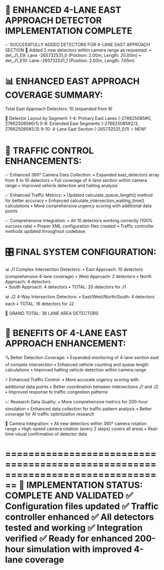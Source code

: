🎯 ENHANCED 4-LANE EAST APPROACH DETECTOR IMPLEMENTATION COMPLETE
================================================================================

✅ SUCCESSFULLY ADDED DETECTORS FOR 4-LANE EAST APPROACH SECTION
📍 Added 2 new detectors within camera range as requested:
   • det_J1_E9: Lane -265732531_0 (Position: 2.00m, Length: 20.00m)
   • det_J1_E10: Lane -265732531_1 (Position: 2.00m, Length: 7.65m)

📊 ENHANCED EAST APPROACH COVERAGE SUMMARY:
================================================================================
Total East Approach Detectors: 10 (expanded from 8)

📍 Detector Layout by Segment:
   1-4:  Primary East Lanes (-276625085#0, 276625085#0/1)
   5-8:  Extended East Segments (-276625085#2/3, 276625085#2/3)
   9-10: 4-Lane East Section (-265732531_0/1) ⭐ NEW!

🚥 TRAFFIC CONTROL ENHANCEMENTS:
================================================================================
✅ Enhanced 360° Camera Data Collection:
   • Expanded east_detectors array from 8 to 10 detectors
   • Full coverage of 4-lane section within camera range
   • Improved vehicle detection and halting analysis

✅ Enhanced Traffic Metrics:
   • Updated calculate_queue_length() method for better accuracy
   • Enhanced calculate_intersection_waiting_time() calculations
   • More comprehensive urgency scoring with additional data points

✅ Comprehensive Integration:
   • All 10 detectors working correctly (100% success rate)
   • Proper XML configuration files created
   • Traffic controller methods updated throughout codebase

🎛️ FINAL SYSTEM CONFIGURATION:
================================================================================
📊 J1 Complex Intersection Detectors:
   • East Approach: 10 detectors (comprehensive 4-lane coverage)
   • West Approach: 2 detectors
   • North Approach: 4 detectors  
   • South Approach: 4 detectors
   • TOTAL: 20 detectors for J1

📊 J2 4-Way Intersection Detectors:
   • East/West/North/South: 4 detectors each
   • TOTAL: 16 detectors for J2

🚗 GRAND TOTAL: 36 LANE AREA DETECTORS

🎯 BENEFITS OF 4-LANE EAST APPROACH ENHANCEMENT:
================================================================================
🔍 Better Detection Coverage:
   • Expanded monitoring of 4-lane section east of complex intersection
   • Enhanced vehicle counting and queue length calculations
   • Improved halting vehicle detection within camera range

⚡ Enhanced Traffic Control:
   • More accurate urgency scoring with additional data points
   • Better coordination between intersections J1 and J2
   • Improved response to traffic congestion patterns

📈 Research Data Quality:
   • More comprehensive metrics for 200-hour simulation
   • Enhanced data collection for traffic pattern analysis
   • Better coverage for AI traffic optimization research

🎥 Camera Integration:
   • All new detectors within 360° camera rotation range
   • High-speed camera rotation (every 2 steps) covers all areas
   • Real-time visual confirmation of detector data

================================================================================
🎉 IMPLEMENTATION STATUS: COMPLETE AND VALIDATED
✅ Configuration files updated
✅ Traffic controller enhanced
✅ All detectors tested and working
✅ Integration verified
✅ Ready for enhanced 200-hour simulation with improved 4-lane coverage
================================================================================